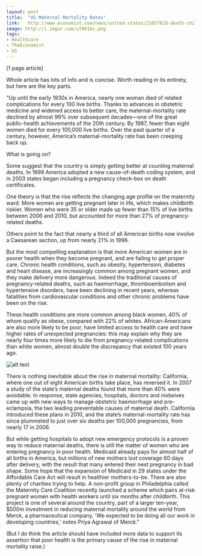 ```yaml
---
layout: post
title:  "US Maternal Mortality Rates"
link:   http://www.economist.com/news/united-states/21657819-death-childbirth-unusually-common-america-exceptionally-deadly
image: http://i.imgur.com/uTAK1bs.png
tags:
- Healthcare
- TheEconomist
- US
---
```


[1 page article]

Whole article has lots of info and is concise.  Worth reading in its entirety, but here are the key parts.

"Up until the early 1930s in America, nearly one woman died of related complications for every 100 live births. Thanks to advances in obstetric medicine and widened access to better care, the maternal-mortality rate declined by almost 99% over subsequent decades—one of the great public-health achievements of the 20th century. By 1987, fewer than eight women died for every 100,000 live births. Over the past quarter of a century, however, America’s maternal-mortality rate has been creeping back up.

What is going on?

Some suggest that the country is simply getting better at counting maternal deaths. In 1999 America adopted a new cause-of-death coding system, and in 2003 states began including a pregnancy check-box on death certificates.

One theory is that the rise reflects the changing age profile on the maternity ward. More women are getting pregnant later in life, which makes childbirth riskier. Women who were 35 or older made up fewer than 15% of live births between 2006 and 2010, but accounted for more than 27% of pregnancy-related deaths.

Others point to the fact that nearly a third of all American births now involve a Caesarean section, up from nearly 21% in 1996.

But the most compelling explanation is that more American women are in poorer health when they become pregnant, and are failing to get proper care. Chronic health conditions, such as obesity, hypertension, diabetes and heart disease, are increasingly common among pregnant women, and they make delivery more dangerous. Indeed the traditional causes of pregnancy-related deaths, such as haemorrhage, thromboembolism and hypertensive disorders, have been declining in recent years, whereas fatalities from cardiovascular conditions and other chronic problems have been on the rise.

These health conditions are more common among black women, 40% of whom qualify as obese, compared with 22% of whites. African-Americans are also more likely to be poor, have limited access to health care and have higher rates of unexpected pregnancies: this may explain why they are nearly four times more likely to die from pregnancy-related complications than white women, almost double the discrepancy that existed 100 years ago.

![alt text](http://i.imgur.com/6Cqk0tF.png "By race")

There is nothing inevitable about the rise in maternal mortality: California, where one out of eight American births take place, has reversed it. In 2007 a study of the state’s maternal deaths found that more than 40% were avoidable. In response, state agencies, hospitals, doctors and midwives came up with new ways to manage obstetric haemorrhage and pre-eclampsia, the two leading preventable causes of maternal death. California introduced these plans in 2010, and the state’s maternal-mortality rate has since plummeted to just over six deaths per 100,000 pregnancies, from nearly 17 in 2006.

But while getting hospitals to adopt new emergency protocols is a proven way to reduce maternal deaths, there is still the matter of women who are entering pregnancy in poor health. Medicaid already pays for almost half of all births in America, but millions of new mothers lost coverage 60 days after delivery, with the result that many entered their next pregnancy in bad shape. Some hope that the expansion of Medicaid in 29 states under the Affordable Care Act will result in healthier mothers-to-be. There are also plenty of charities trying to help. A non-profit group in Philadelphia called the Maternity Care Coalition recently launched a scheme which pairs at-risk pregnant women with health workers until six months after childbirth. This project is one of several around the country, part of a larger ten-year, $500m investment in reducing maternal mortality around the world from Merck, a pharmaceutical company. 'We expected to be doing all our work in developing countries,' notes Priya Agrawal of Merck."

(But I do think the article should have included more data to support its assertion that poor health is the primary cause of the rise in maternal mortality raise.)